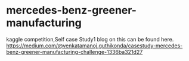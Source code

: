 # mercedes-benz-greener-manufacturing
kaggle competition,Self case Study1
blog on this can be found here.
https://medium.com/@venkatamanoj.guthikonda/casestudy-mercedes-benz-greener-manufacturing-challenge-1336ba321d27
